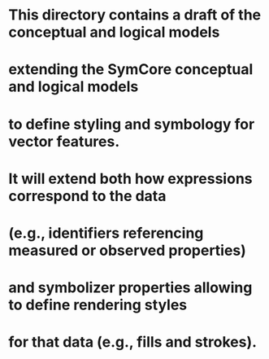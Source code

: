 # This directory contains a draft of the conceptual and logical models
# extending the SymCore conceptual and logical models
# to define styling and symbology for vector features.
# It will extend both how expressions correspond to the data
# (e.g., identifiers referencing measured or observed properties)
# and symbolizer properties allowing to define rendering styles
# for that data (e.g., fills and strokes).
